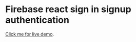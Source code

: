 # Firebase react sign in signup authentication

[Click me for live demo](https://firebase-signupandlogin.netlify.app/).
